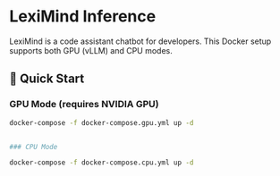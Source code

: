 # LexiMind Inference

LexiMind is a code assistant chatbot for developers. This Docker setup supports both GPU (vLLM) and CPU modes.

## 🐳 Quick Start

### GPU Mode (requires NVIDIA GPU)

```bash
docker-compose -f docker-compose.gpu.yml up -d


### CPU Mode 

docker-compose -f docker-compose.cpu.yml up -d
